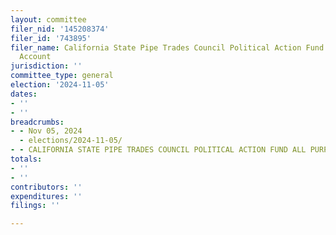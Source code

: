 ```yaml
---
layout: committee
filer_nid: '145208374'
filer_id: '743895'
filer_name: California State Pipe Trades Council Political Action Fund All Purpose
  Account
jurisdiction: ''
committee_type: general
election: '2024-11-05'
dates:
- ''
- ''
breadcrumbs:
- - Nov 05, 2024
  - elections/2024-11-05/
- - CALIFORNIA STATE PIPE TRADES COUNCIL POLITICAL ACTION FUND ALL PURPOSE ACCOUNT
totals:
- ''
- ''
contributors: ''
expenditures: ''
filings: ''

---
```


